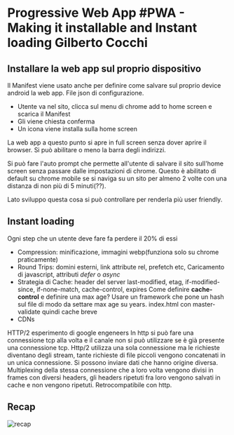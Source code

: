 # Progressive Web App #PWA - Making it installable and Instant loading Gilberto Cocchi

## Installare la web app sul proprio dispositivo
Il Manifest viene usato anche per definire come salvare sul proprio device android la web app. File json di configurazione.

* Utente va nel sito, clicca sul menu di chrome add to home screen e scarica il Manifest
* Gli viene chiesta conferma
* Un icona viene installa sulla home screen

La web app a questo punto si apre in full screen senza dover aprire il browser. Si può abilitare o meno la barra degli indirizzi.

Si può fare l'auto prompt che permette all'utente di salvare il sito sull'home screen senza passare dalle impostazioni di chrome. Questo è abilitato di default su chrome mobile se si naviga su un sito per almeno 2 volte con una distanza di non più di 5 minuti(??).

Lato sviluppo questa cosa si può controllare per renderla più user friendly.

## Instant loading
Ogni step che un utente deve fare fa perdere il 20% di essi

* Compression: minificazione, immagini webp(funziona solo su chrome praticamente)
* Round Trips: domini esterni, link attribute rel, prefetch etc, Caricamento di javascript, attributi *defer* o *async*
* Strategia di Cache: header del server last-modified, etag, if-modified-since, if-none-match, cache-control, expires
  Come definire **cache-control** e definire una max age?
  Usare un framework che pone un hash sul file di modo da settare max age su years. index.html con master-validate quindi cache breve
* CDNs

HTTP/2 esperimento di google engeneers
In http si può fare una connessione tcp alla volta e il canale non si può utilizzare se è già presente una connessione tcp.
Http/2 utilizza una sola connessione ma le richieste diventano degli stream, tante richieste di file piccoli vengono concatenati in un unica connessione. Si possono inviare dati che hanno origine diversa.
Multiplexing della stessa connessione che a loro volta vengono divisi in frames con diversi headers, gli headers ripetuti fra loro vengono salvati in cache e non vengono ripetuti.
Retrocompatibile con http.

## Recap
![recap](https://pbs.twimg.com/media/Chn5Ve5XEAAnMGI.jpg:large)
